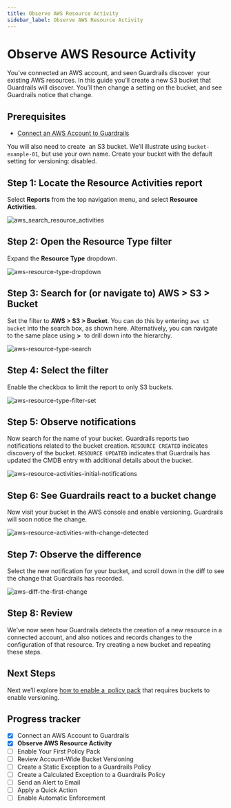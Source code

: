 ```yaml
---
title: Observe AWS Resource Activity
sidebar_label: Observe AWS Resource Activity
---
```



# Observe AWS Resource Activity

You’ve connected an AWS account, and seen Guardrails discover  your existing AWS resources. In this guide you’ll create a new S3 bucket that Guardrails will discover. You’ll then change a setting on the bucket, and see Guardrails notice that change.

## Prerequisites

- [Connect an AWS Account to Guardrails](/guardrails/docs/getting-started/getting-started-aws/connect-an-account/)
  
  
You will also need to create  an S3 bucket. We’ll illustrate using `bucket-example-01`, but use your own name. Create your bucket with the default setting for versioning: disabled.

## Step 1: Locate the Resource Activities report

  
Select **Reports** from the top navigation menu, and select **Resource Activities**.

<p><img alt="aws_search_resource_activities" src="/images/docs/guardrails/getting-started/getting-started-aws/observe-aws-activity/aws-search-resource-activities.png"/></p>

## Step 2: Open the Resource Type filter

Expand the **Resource Type** dropdown.

<p><img alt="aws-resource-type-dropdown" src="/images/docs/guardrails/getting-started/getting-started-aws/observe-aws-activity/aws-resource-type-dropdown.png"/></p>

## Step 3: Search for (or navigate to) AWS > S3 > Bucket

  
Set the filter to **AWS > S3 > Bucket**. You can do this by entering `aws s3 bucket` into the search box, as shown here. Alternatively, you can navigate to the same place using **>**  to drill down into the hierarchy.  

<p><img alt="aws-resource-type-search" src="/images/docs/guardrails/getting-started/getting-started-aws/observe-aws-activity/aws-resource-type-search.png"/></p>

## Step 4: Select the filter

Enable the checkbox to limit the report to only S3 buckets.

<p><img alt="aws-resource-type-filter-set" src="/images/docs/guardrails/getting-started/getting-started-aws/observe-aws-activity/aws-resource-type-filter-set.png"/></p>

## Step 5: Observe notifications

  
Now search for the name of your bucket. Guardrails reports two notifications related to the bucket creation. `RESOURCE CREATED` indicates discovery of the bucket. `RESOURCE UPDATED` indicates that Guardrails has updated the CMDB entry with additional details about the bucket.

<p><img alt="aws-resource-activities-initial-notifications" src="/images/docs/guardrails/getting-started/getting-started-aws/observe-aws-activity/aws-resource-activities-initial-notifications.png"/></p>

## Step 6: See Guardrails react to a bucket change

Now visit your bucket in the AWS console and enable versioning. Guardrails will soon notice the change. 

<p><img alt="aws-resource-activities-with-change-detected" src="/images/docs/guardrails/getting-started/getting-started-aws/observe-aws-activity/aws-resource-activities-with-change-detected.png"/></p>

## Step 7: Observe the difference

Select the new notification for your bucket, and scroll down in the diff to see the change that Guardrails has recorded.  

<p><img alt="aws-diff-the-first-change" src="/images/docs/guardrails/getting-started/getting-started-aws/observe-aws-activity/aws-diff-the-first-change.png"/></p>

## Step 8: Review

We’ve now seen how Guardrails detects the creation of a new resource in a connected account, and also notices and records changes to the configuration of that resource. Try creating a new bucket and repeating these steps.

## Next Steps

Next we’ll explore [how to enable a  policy pack](/guardrails/docs/getting-started/getting-started-aws/enable-policy-pack) that requires buckets to enable versioning.


## Progress tracker

- [x] Connect an AWS Account to Guardrails
- [x] **Observe AWS Resource Activity**
- [ ] Enable Your First Policy Pack
- [ ] Review Account-Wide Bucket Versioning
- [ ] Create a Static Exception to a Guardrails Policy
- [ ] Create a Calculated Exception to a Guardrails Policy
- [ ] Send an Alert to Email
- [ ] Apply a Quick Action
- [ ] Enable Automatic Enforcement
